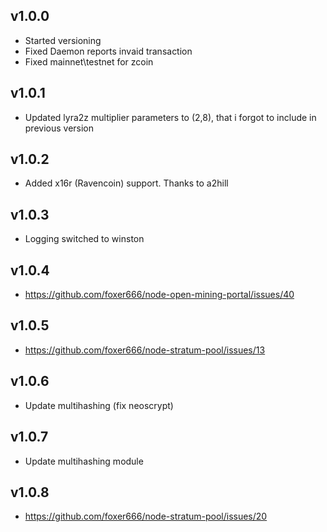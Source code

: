 ## v1.0.0
* Started versioning
* Fixed Daemon reports invaid transaction
* Fixed mainnet\testnet for zcoin

## v1.0.1
* Updated lyra2z multiplier parameters to (2,8), that i forgot to include in previous version

## v1.0.2

* Added x16r (Ravencoin) support. Thanks to a2hill

## v1.0.3
* Logging switched to winston

## v1.0.4
* https://github.com/foxer666/node-open-mining-portal/issues/40

## v1.0.5
* https://github.com/foxer666/node-stratum-pool/issues/13

## v1.0.6
* Update multihashing (fix neoscrypt)

## v1.0.7
* Update multihashing module

## v1.0.8
* https://github.com/foxer666/node-stratum-pool/issues/20